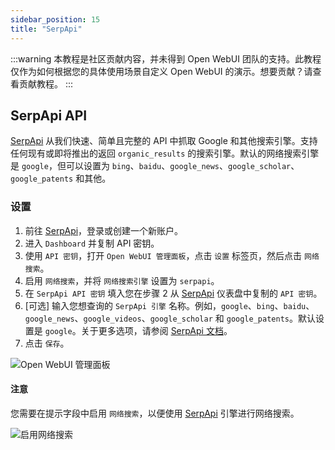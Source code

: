 ```yaml
---
sidebar_position: 15
title: "SerpApi"
---
```


:::warning
本教程是社区贡献内容，并未得到 Open WebUI 团队的支持。此教程仅作为如何根据您的具体使用场景自定义 Open WebUI 的演示。想要贡献？请查看贡献教程。
:::

## SerpApi API

[SerpApi](https://serpapi.com/) 从我们快速、简单且完整的 API 中抓取 Google 和其他搜索引擎。支持任何现有或即将推出的返回 `organic_results` 的搜索引擎。默认的网络搜索引擎是 `google`，但可以设置为 `bing`、`baidu`、`google_news`、`google_scholar`、`google_patents` 和其他。

### 设置

1. 前往 [SerpApi](https://serpapi.com/)，登录或创建一个新账户。
2. 进入 `Dashboard` 并复制 API 密钥。
3. 使用 `API 密钥`，打开 `Open WebUI 管理面板`，点击 `设置` 标签页，然后点击 `网络搜索`。
4. 启用 `网络搜索`，并将 `网络搜索引擎` 设置为 `serpapi`。
5. 在 `SerpApi API 密钥` 填入您在步骤 2 从 [SerpApi](https://serpapi.com/) 仪表盘中复制的 `API 密钥`。
6. [可选] 输入您想查询的 `SerpApi 引擎` 名称。例如，`google`、`bing`、`baidu`、`google_news`、`google_videos`、`google_scholar` 和 `google_patents`。默认设置是 `google`。关于更多选项，请参阅 [SerpApi 文档](https://serpapi.com/dashboard)。
7. 点击 `保存`。

![Open WebUI 管理面板](/images/tutorial_serpapi_search.png)

#### 注意

您需要在提示字段中启用 `网络搜索`，以便使用 [SerpApi](https://serpapi.com/) 引擎进行网络搜索。

![启用网络搜索](/images/enable_web_search.png)
